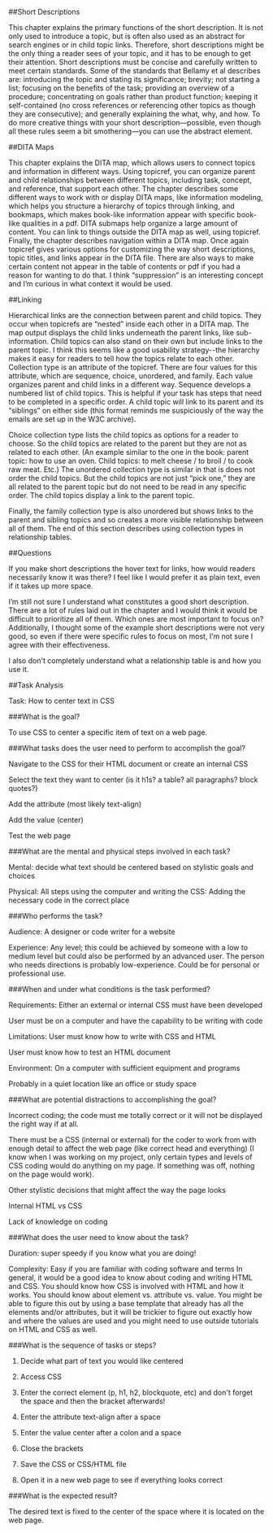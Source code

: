 ##Short Descriptions

This chapter explains the primary functions of the short description. It is not only used to introduce a topic, but is often also used as an abstract for search engines or in child topic links. Therefore, short descriptions might be the only thing a reader sees of your topic, and it has to be enough to get their attention. Short descriptions must be concise and carefully written to meet certain standards. Some of the standards that Bellamy et al describes are: introducing the topic and stating its significance; brevity; not starting a list; focusing on the benefits of the task; providing an overview of a procedure; concentrating on goals rather than product function; keeping it self-contained (no cross references or referencing other topics as though they are consecutive); and generally explaining the what, why, and how. To do more creative things with your short description—possible, even though all these rules seem a bit smothering—you can use the abstract element.

##DITA Maps

This chapter explains the DITA map, which allows users to connect topics and information in different ways. Using topicref, you can organize parent and child relationships between different topics, including task, concept, and reference, that support each other. The chapter describes some different ways to work with or display DITA maps, like information modeling, which helps you structure a hierarchy of topics through linking, and bookmaps, which makes book-like information appear with specific book-like qualities in a pdf. DITA submaps help organize a large amount of content. You can link to things outside the DITA map as well, using topicref. Finally, the chapter describes navigation within a DITA map. Once again topicref gives various options for customizing the way short descriptions, topic titles, and links appear in the DITA file. There are also ways to make certain content not appear in the table of contents or pdf if you had a reason for wanting to do that. I think “suppression” is an interesting concept and I’m curious in what context it would be used.

##Linking

Hierarchical links are the connection between parent and child topics. They occur when topicrefs are “nested” inside each other in a DITA map. The map output displays the child links underneath the parent links, like sub-information. Child topics can also stand on their own but include links to the parent topic. I think this seems like a good usability strategy--the hierarchy makes it easy for readers to tell how the topics relate to each other.
Collection type is an attribute of the topicref. There are four values for this attribute, which are sequence, choice, unordered, and family. Each value organizes parent and child links in a different way. Sequence develops a numbered list of child topics. This is helpful if your task has steps that need to be completed in a specific order. A child topic will link to its parent and its “siblings” on either side (this format reminds me suspiciously of the way the emails are set up in the W3C archive).

Choice collection type lists the child topics as options for a reader to choose. So the child topics are related to the parent but they are not as related to each other. (An example similar to the one in the book: parent topic: how to use an oven. Child topics: to melt cheese / to broil / to cook raw meat. Etc.) The unordered collection type is similar in that is does not order the child topics. But the child topics are not just “pick one,” they are all related to the parent topic but do not need to be read in any specific order. The child topics display a link to the parent topic.

Finally, the family collection type is also unordered but shows links to the parent and sibling topics and so creates a more visible relationship between all of them.
The end of this section describes using collection types in relationship tables.
 
##Questions

If you make short descriptions the hover text for links, how would readers necessarily know it was there? I feel like I would prefer it as plain text, even if it takes up more space.

I’m still not sure I understand what constitutes a good short description. There are a lot of rules laid out in the chapter and I would think it would be difficult to prioritize all of them. Which ones are most important to focus on? Additionally, I thought some of the example short descriptions were not very good, so even if there were specific rules to focus on most, I’m not sure I agree with their effectiveness.

I also don't completely understand what a relationship table is and how you use it.

##Task Analysis

Task: How to center text in CSS

###What is the goal?

To use CSS to center a specific item of text on a web page.

###What tasks does the user need to perform to accomplish the goal?

Navigate to the CSS for their HTML document or create an internal CSS

Select the text they want to center (is it h1s? a table? all paragraphs? block quotes?)

Add the attribute (most likely text-align)

Add the value (center)

Test the web page

###What are the mental and physical steps involved in each task?

Mental: decide what text should be centered based on stylistic goals and choices

Physical: All steps using the computer and writing the CSS: Adding the necessary code in the correct place

###Who performs the task?

Audience: A designer or code writer for a website

Experience: Any level; this could be achieved by someone with a low to medium level but could also be performed by an advanced user. The person who needs directions is probably low-experience. Could be for personal or professional use.

###When and under what conditions is the task performed?

Requirements: Either an external or internal CSS must have been developed

User must be on a computer and have the capability to be writing with code

Limitations: User must know how to write with CSS and HTML

User must know how to test an HTML document

Environment: On a computer with sufficient equipment and programs

Probably in a quiet location like an office or study space

###What are potential distractions to accomplishing the goal?

Incorrect coding; the code must me totally correct or it will not be displayed the right way if at all.

There must be a CSS (internal or external) for the coder to work from with enough detail to affect the web page (like correct head and everything) (I know when I was working on my project, only certain types and levels of CSS coding would do anything on my page. If something was off, nothing on the page would work).

Other stylistic decisions that might affect the way the page looks

Internal HTML vs CSS

Lack of knowledge on coding

###What does the user need to know about the task?

Duration: super speedy if you know what you are doing!

Complexity: Easy if you are familiar with coding software and terms
In general, it would be a good idea to know about coding and writing HTML and CSS. You should know how CSS is involved with HTML and how it works. You should know about element vs. attribute vs. value. You might be able to figure this out by using a base template that already has all the elements and/or attributes, but it will be trickier to figure out exactly how and where the values are used and you might need to use outside tutorials on HTML and CSS as well.

###What is the sequence of tasks or steps?

1) Decide what part of text you would like centered

2) Access CSS

3) Enter the correct element (p, h1, h2, blockquote, etc) and don't forget the space and then the bracket afterwards!

4) Enter the attribute text-align after a space

5) Enter the value center after a colon and a space

6) Close the brackets

7) Save the CSS or CSS/HTML file

8) Open it in a new web page to see if everything looks correct

###What is the expected result?

The desired text is fixed to the center of the space where it is located on the web page.
